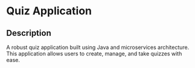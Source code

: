# Quiz Application

## Description
A robust quiz application built using Java and microservices architecture. This application allows users to create, manage, and take quizzes with ease.
 
 
